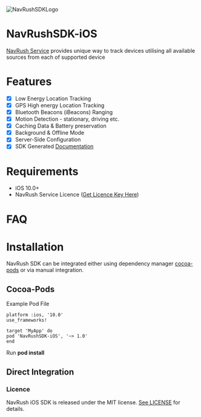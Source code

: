 ![NavRushSDKLogo](https://storage.googleapis.com/instapage-thumbnails/be0dea8e/b3ebc278/1552864817-40665241-618x136-nr-logo-clear.png "NavRushSDK Logo" )
# NavRushSDK-iOS

[NavRush Service](http://www.navrush.com) provides unique way to track devices utilising all available sources from each of supported device

# Features

- [X] Low Energy Location Tracking
- [X] GPS High energy Location Tracking
- [X] Bluetooth Beacons (iBeacons) Ranging
- [X] Motion Detection - stationary, driving etc.
- [X] Caching Data & Battery preservation
- [X] Background & Offline Mode
- [X] Server-Side Configuration
- [X] SDK Generated [Documentation](https://bullrush-apps.github.io/NAVRushSDK-iOS/)

# Requirements

- iOS 10.0+
- NavRush Service Licence ([Get Licence Key Here](http://www.navrush.com))

# FAQ

# Installation
NavRush SDK can be integrated either using dependency manager [cocoa-pods](https://guides.cocoapods.org/) or via manual integration.

## Cocoa-Pods
Example Pod File
```
platform :ios, '10.0'
use_frameworks!

target 'MyApp' do
pod 'NavRushSDK-iOS', '~> 1.0'
end
```

Run **pod install**

## Direct Integration


### Licence
NavRush iOS SDK is released under the MIT license. [See LICENSE](https://github.com/bullrush-apps/NAVRushSDK-iOS/blob/master/LICENSE) for details.
